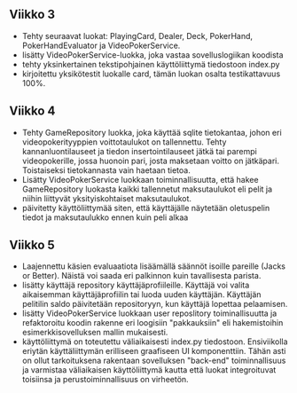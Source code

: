 ## Viikko 3

- Tehty seuraavat luokat: PlayingCard, Dealer, Deck, PokerHand, PokerHandEvaluator ja
  VideoPokerService.
- lisätty VideoPokerService-luokka, joka vastaa sovelluslogiikan koodista
- tehty yksinkertainen tekstipohjainen käyttöliittymä tiedostoon index.py
- kirjoitettu yksikötestit luokalle card, tämän luokan osalta testikattavuus 100%.

## Viikko 4
- Tehty GameRepository luokka, joka käyttää sqlite tietokantaa, johon eri videopokerityyppien voittotaulukot
  on tallennettu. Tehty kannanluontilauseet ja tiedon insertointilauseet jätkä tai parempi videopokerille,
  jossa huonoin pari, josta maksetaan voitto on jätkäpari. Toistaiseksi tietokannasta vain haetaan tietoa.
- Lisätty VideoPokerService luokkaan toiminnallisuutta, että hakee GameRepository luokasta kaikki tallennetut
  maksutaulukot eli pelit ja niihin liittyvät yksityiskohtaiset maksutaulukot.
- päivitetty käyttöliittymää siten, että käyttäjälle näytetään oletuspelin tiedot ja maksutaulukko ennen kuin peli alkaa

## Viikko 5
- Laajennettu käsien evaluaatiota lisäämällä säännöt isoille pareille (Jacks or Better). Näistä voi saada eri palkinnon kuin tavallisesta parista.
- lisätty käyttäjä repository käyttäjäprofiileille. Käyttäjä voi valita aikaisemman käyttäjäprofiilin tai luoda uuden käyttäjän. Käyttäjän pelitilin saldo päivitetään repositoryyn, kun käyttäjä lopettaa pelaamisen.
- lisätty VideoPokerService luokkaan user reposlitory toiminallisuutta ja refaktoroitu koodin rakenne eri loogisiin "pakkauksiin" eli hakemistoihin esimerkkisovelluksen mallin mukaisesti.
- käyttöliittymä on toteutettu väliaikaisesti index.py tiedostoon. Ensiviikolla eriytän käyttäliittymän erilliseen graafiseen UI komponenttiin. Tähän asti on ollut tarkoituksena rakentaan sovelluksen "back-end" toiminnallisuus ja varmistaa väliaikaisen käyttöliittymä kautta että luokat integroituvat toisiinsa ja perustoiminnallisuus on virheetön.
